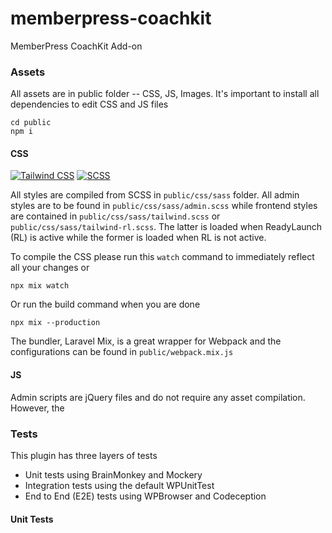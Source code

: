 # memberpress-coachkit
MemberPress CoachKit Add-on

### Assets
All assets are in public folder -- CSS, JS, Images. It's important to install all dependencies to edit CSS and JS files

```
cd public
npm i
```

#### CSS

[![Tailwind CSS](https://img.shields.io/badge/Tailwind%20CSS-^2.0.0-38B2AC?style=flat&logo=tailwind-css&logoColor=white)](https://tailwindcss.com)
[![SCSS](https://img.shields.io/badge/SCSS-Styles-bf4080?style=flat&logo=sass&logoColor=white)](https://sass-lang.com/)

All styles are compiled from SCSS in `public/css/sass` folder. 
All admin styles are to be found in `public/css/sass/admin.scss` while frontend styles are contained in `public/css/sass/tailwind.scss` or `public/css/sass/tailwind-rl.scss`. The latter is loaded when ReadyLaunch (RL) is active while the former is loaded when RL is not active.

To compile the CSS please run this `watch` command to immediately reflect all your changes or 

```
npx mix watch
```

Or run the build command when you are done

```
npx mix --production
```

The bundler, Laravel Mix, is a great wrapper for Webpack and the configurations can be found in `public/webpack.mix.js`

#### JS
Admin scripts are jQuery files and do not require any asset compilation. However, the 

### Tests
This plugin has three layers of tests
- Unit tests using BrainMonkey and Mockery
- Integration tests using the default WPUnitTest 
- End to End (E2E) tests using WPBrowser and Codeception

#### Unit Tests


